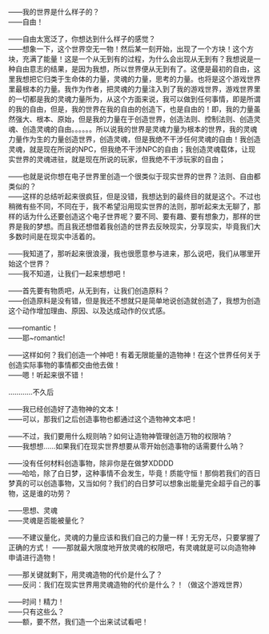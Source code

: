 ——我的世界是什么样子的？  
——自由！

——自由太宽泛了，你想达到什么样子的感觉？  
——想象一下，这个世界空无一物！然后某一刻开始，出现了一个方块！这个方块，充满了能量！这是一个从无到有的过程，为什么会出现从无到有？我想说是一种自由意志的结果，是因为我想，所以世界便从无到有了。这便是最初的自由，这里我想把它归类于生命体的力量，灵魂的力量，思考的力量。也将是这个游戏世界里最根本的力量。我作为作者，把灵魂的力量注入到了我的游戏世界，游戏世界里的一切都是我的灵魂力量所为，从这个方面来说，我可以做到任何事情，即是所谓的我的自由，但是，我的世界在我的自由的创造下，也是自由的！即，我的力量虽然强大、根本、原始，但是我的力量在于创造世界，创造法则、控制法则、创造灵魂、创造灵魂的自由。。。。。。所以说我的世界是灵魂力量为根本的世界，我的灵魂力量作为生的力量创造世界，创造灵魂，但是我绝不干涉任何灵魂的自由！我创造灵魂，就是现在所说的NPC，但我绝不干涉NPC的自由；我创造灵魂载体，让现实世界的灵魂进驻，就是现在所说的玩家，但我绝不干涉玩家的自由；

——也就是说你想在电子世界里创造一个很类似于现实世界的世界？法则、自由都类似的？  
——这样的总结听起来很疯狂，但是没错，我想达到的最终目的就是这个。不过也稍微有些不同，不同在于，我不希望沿用现实世界的法则，那听起来太无聊了，那样的话为什么还要创造这个电子世界呢？要不同、要有趣、要有想象力，那样的世界是我的梦想。而且我还想借着我创造的世界去反映现实，分享现实，毕竟我们大多数时间是在现实中活着的。

——我知道了，那听起来很浪漫，我也很愿意参与进来，那么说吧，我们从哪里开始这个世界？  
——我不知道，让我们一起来想想吧！

——首先要有物质吧，从无到有，让我们创造原料？  
——创造原料是没有错，但是我还不想就只是简单地说创造就创造了，我想为创造这个动作增加理由、原因、以及达成动作的仪式感。

——romantic！  
——耶~romantic!

——这样如何？我们创造一个神吧！有着无限能量的造物神！在这个世界任何关于创造实际事物的事情都交由他去做！  
——嗯！听起来很不错！

…………不久后

——我已经创造好了造物神的文本！  
——可以，那我们之后创造事物也都通过这个造物神文本吧！  

——不过，我们要用什么规则呐？如何让造物神管理创造万物的权限呐？  
——我想想……如果我们在现实世界想要从零开始创造事物的话需要什么呐？  

——没有任何材料创造事物，除非你是在做梦XDDDD  
——哈哈，除了白日梦，这种事情不会发生，毕竟！质能守恒！那倘若我们的百日梦真的可以创造事物，又当如何？我们的白日梦可以想象出能量完全超乎自己的事物，这是谁的功劳？

——思想、灵魂  
——灵魂是否能被量化？

——不建议量化，灵魂的力量应该和我们自己的力量一样！无穷无尽，只要掌握了正确的方式！
——那就最大限度地开放灵魂的权限吧，有灵魂就是可以向造物神申请进行造物！

——那关键就剩下，用灵魂造物的代价是什么了？  
——反问：我们在现实世界用灵魂造物的代价是什么？！（做这个游戏世界）

——时间！精力！  
——只有这些么？  
——额，要不然，我们造一个出来试试看吧！

